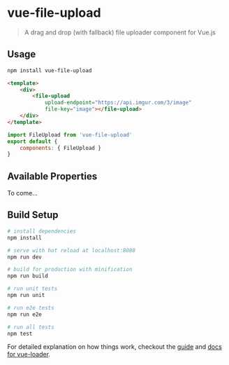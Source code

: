 # vue-file-upload

> A drag and drop (with fallback) file uploader component for Vue.js

## Usage

```bash
npm install vue-file-upload
```

```html
<template>
    <div>
        <file-upload
            upload-endpoint="https://api.imgur.com/3/image"
            file-key="image"></file-upload>
    </div>
</template>
```

```javascript
import FileUpload from 'vue-file-upload'
export default {
    components: { FileUpload }
}
```

## Available Properties

To come...

## Build Setup

``` bash
# install dependencies
npm install

# serve with hot reload at localhost:8080
npm run dev

# build for production with minification
npm run build

# run unit tests
npm run unit

# run e2e tests
npm run e2e

# run all tests
npm test
```

For detailed explanation on how things work, checkout the [guide](http://vuejs-templates.github.io/webpack/) and [docs for vue-loader](http://vuejs.github.io/vue-loader).
